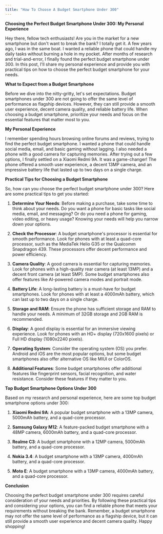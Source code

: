 ```yaml
---
title: "How To Choose A Budget Smartphone Under 300"
---
```


**Choosing the Perfect Budget Smartphone Under 300: My Personal Experience**

Hey there, fellow tech enthusiasts! Are you in the market for a new smartphone but don't want to break the bank? I totally get it. A few years ago, I was in the same boat. I wanted a reliable phone that could handle my daily tasks without burning a hole in my pocket. After months of research and trial-and-error, I finally found the perfect budget smartphone under 300. In this post, I'll share my personal experience and provide you with practical tips on how to choose the perfect budget smartphone for your needs.

**What to Expect from a Budget Smartphone**

Before we dive into the nitty-gritty, let's set expectations. Budget smartphones under 300 are not going to offer the same level of performance as flagship devices. However, they can still provide a smooth user experience, decent camera quality, and reliable battery life. When choosing a budget smartphone, prioritize your needs and focus on the essential features that matter most to you.

**My Personal Experience**

I remember spending hours browsing online forums and reviews, trying to find the perfect budget smartphone. I wanted a phone that could handle social media, email, and basic gaming without lagging. I also needed a phone with a good camera for capturing memories. After trying out a few options, I finally settled on a Xiaomi Redmi 9A. It was a game-changer! The phone offered a smooth user experience, a decent 13MP camera, and an impressive battery life that lasted up to two days on a single charge.

**Practical Tips for Choosing a Budget Smartphone**

So, how can you choose the perfect budget smartphone under 300? Here are some practical tips to get you started:

1. **Determine Your Needs**: Before making a purchase, take some time to think about your needs. Do you want a phone for basic tasks like social media, email, and messaging? Or do you need a phone for gaming, video editing, or heavy usage? Knowing your needs will help you narrow down your options.

2. **Check the Processor**: A budget smartphone's processor is essential for smooth performance. Look for phones with at least a quad-core processor, such as the MediaTek Helio G35 or the Qualcomm Snapdragon 439. These processors offer decent performance and power efficiency.

3. **Camera Quality**: A good camera is essential for capturing memories. Look for phones with a high-quality rear camera (at least 13MP) and a decent front camera (at least 5MP). Some budget smartphones also offer features like AI-powered camera modes and portrait mode.

4. **Battery Life**: A long-lasting battery is a must-have for budget smartphones. Look for phones with at least a 4000mAh battery, which can last up to two days on a single charge.

5. **Storage and RAM**: Ensure the phone has sufficient storage and RAM to handle your needs. A minimum of 32GB storage and 2GB RAM is recommended.

6. **Display**: A good display is essential for an immersive viewing experience. Look for phones with an HD+ display (720x1600 pixels) or Full HD display (1080x2240 pixels).

7. **Operating System**: Consider the operating system (OS) you prefer. Android and iOS are the most popular options, but some budget smartphones also offer alternative OS like MIUI or ColorOS.

8. **Additional Features**: Some budget smartphones offer additional features like fingerprint sensors, facial recognition, and water resistance. Consider these features if they matter to you.

**Top Budget Smartphone Options Under 300**

Based on my research and personal experience, here are some top budget smartphone options under 300:

1. **Xiaomi Redmi 9A**: A popular budget smartphone with a 13MP camera, 5000mAh battery, and a quad-core processor.

2. **Samsung Galaxy M12**: A feature-packed budget smartphone with a 48MP camera, 6000mAh battery, and a quad-core processor.

3. **Realme C3**: A budget smartphone with a 12MP camera, 5000mAh battery, and a quad-core processor.

4. **Nokia 3.4**: A budget smartphone with a 13MP camera, 4000mAh battery, and a quad-core processor.

5. **Moto E**: A budget smartphone with a 13MP camera, 4000mAh battery, and a quad-core processor.

**Conclusion**

Choosing the perfect budget smartphone under 300 requires careful consideration of your needs and priorities. By following these practical tips and considering your options, you can find a reliable phone that meets your requirements without breaking the bank. Remember, a budget smartphone may not offer the same level of performance as a flagship device, but it can still provide a smooth user experience and decent camera quality. Happy shopping!
